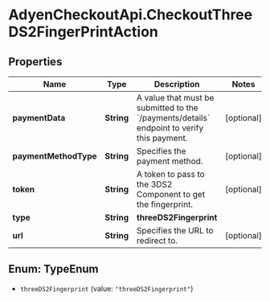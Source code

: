 # AdyenCheckoutApi.CheckoutThreeDS2FingerPrintAction

## Properties

Name | Type | Description | Notes
------------ | ------------- | ------------- | -------------
**paymentData** | **String** | A value that must be submitted to the &#x60;/payments/details&#x60; endpoint to verify this payment. | [optional] 
**paymentMethodType** | **String** | Specifies the payment method. | [optional] 
**token** | **String** | A token to pass to the 3DS2 Component to get the fingerprint. | [optional] 
**type** | **String** | **threeDS2Fingerprint** | 
**url** | **String** | Specifies the URL to redirect to. | [optional] 



## Enum: TypeEnum


* `threeDS2Fingerprint` (value: `"threeDS2Fingerprint"`)




